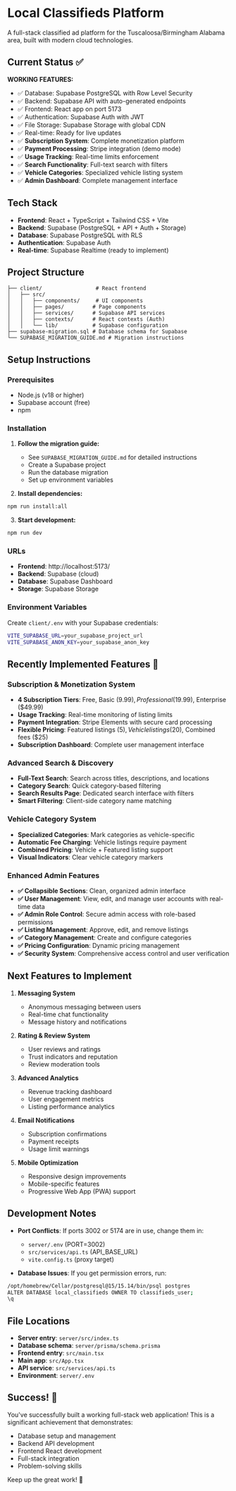 # Local Classifieds Platform

A full-stack classified ad platform for the Tuscaloosa/Birmingham Alabama area, built with modern cloud technologies.

## Current Status ✅

**WORKING FEATURES:**
- ✅ Database: Supabase PostgreSQL with Row Level Security
- ✅ Backend: Supabase API with auto-generated endpoints
- ✅ Frontend: React app on port 5173
- ✅ Authentication: Supabase Auth with JWT
- ✅ File Storage: Supabase Storage with global CDN
- ✅ Real-time: Ready for live updates
- ✅ **Subscription System**: Complete monetization platform
- ✅ **Payment Processing**: Stripe integration (demo mode)
- ✅ **Usage Tracking**: Real-time limits enforcement
- ✅ **Search Functionality**: Full-text search with filters
- ✅ **Vehicle Categories**: Specialized vehicle listing system
- ✅ **Admin Dashboard**: Complete management interface

## Tech Stack

- **Frontend**: React + TypeScript + Tailwind CSS + Vite
- **Backend**: Supabase (PostgreSQL + API + Auth + Storage)
- **Database**: Supabase PostgreSQL with RLS
- **Authentication**: Supabase Auth
- **Real-time**: Supabase Realtime (ready to implement)

## Project Structure

```
├── client/                 # React frontend
│   ├── src/
│   │   ├── components/     # UI components
│   │   ├── pages/         # Page components
│   │   ├── services/      # Supabase API services
│   │   ├── contexts/      # React contexts (Auth)
│   │   └── lib/           # Supabase configuration
├── supabase-migration.sql # Database schema for Supabase
└── SUPABASE_MIGRATION_GUIDE.md # Migration instructions
```

## Setup Instructions

### Prerequisites
- Node.js (v18 or higher)
- Supabase account (free)
- npm

### Installation

1. **Follow the migration guide:**
   - See `SUPABASE_MIGRATION_GUIDE.md` for detailed instructions
   - Create a Supabase project
   - Run the database migration
   - Set up environment variables

2. **Install dependencies:**
```bash
npm run install:all
```

3. **Start development:**
```bash
npm run dev
```

### URLs
- **Frontend**: http://localhost:5173/
- **Backend**: Supabase (cloud)
- **Database**: Supabase Dashboard
- **Storage**: Supabase Storage

### Environment Variables
Create `client/.env` with your Supabase credentials:
```bash
VITE_SUPABASE_URL=your_supabase_project_url
VITE_SUPABASE_ANON_KEY=your_supabase_anon_key
```

## Recently Implemented Features 🎉

### **Subscription & Monetization System**
- **4 Subscription Tiers**: Free, Basic ($9.99), Professional ($19.99), Enterprise ($49.99)
- **Usage Tracking**: Real-time monitoring of listing limits
- **Payment Integration**: Stripe Elements with secure card processing
- **Flexible Pricing**: Featured listings ($5), Vehicle listings ($20), Combined fees ($25)
- **Subscription Dashboard**: Complete user management interface

### **Advanced Search & Discovery**
- **Full-Text Search**: Search across titles, descriptions, and locations
- **Category Search**: Quick category-based filtering
- **Search Results Page**: Dedicated search interface with filters
- **Smart Filtering**: Client-side category name matching

### **Vehicle Category System**
- **Specialized Categories**: Mark categories as vehicle-specific
- **Automatic Fee Charging**: Vehicle listings require payment
- **Combined Pricing**: Vehicle + Featured listing support
- **Visual Indicators**: Clear vehicle category markers

### **Enhanced Admin Features**
- **✅ Collapsible Sections**: Clean, organized admin interface
- **✅ User Management**: View, edit, and manage user accounts with real-time data
- **✅ Admin Role Control**: Secure admin access with role-based permissions
- **✅ Listing Management**: Approve, edit, and remove listings
- **✅ Category Management**: Create and configure categories
- **✅ Pricing Configuration**: Dynamic pricing management
- **✅ Security System**: Comprehensive access control and user verification

## Next Features to Implement

1. **Messaging System**
   - Anonymous messaging between users
   - Real-time chat functionality
   - Message history and notifications

2. **Rating & Review System**
   - User reviews and ratings
   - Trust indicators and reputation
   - Review moderation tools

3. **Advanced Analytics**
   - Revenue tracking dashboard
   - User engagement metrics
   - Listing performance analytics

4. **Email Notifications**
   - Subscription confirmations
   - Payment receipts
   - Usage limit warnings

5. **Mobile Optimization**
   - Responsive design improvements
   - Mobile-specific features
   - Progressive Web App (PWA) support

## Development Notes

- **Port Conflicts**: If ports 3002 or 5174 are in use, change them in:
  - `server/.env` (PORT=3002)
  - `src/services/api.ts` (API_BASE_URL)
  - `vite.config.ts` (proxy target)

- **Database Issues**: If you get permission errors, run:
```bash
/opt/homebrew/Cellar/postgresql@15/15.14/bin/psql postgres
ALTER DATABASE local_classifieds OWNER TO classifieds_user;
\q
```

## File Locations

- **Server entry**: `server/src/index.ts`
- **Database schema**: `server/prisma/schema.prisma`
- **Frontend entry**: `src/main.tsx`
- **Main app**: `src/App.tsx`
- **API service**: `src/services/api.ts`
- **Environment**: `server/.env`

## Success! 🎉

You've successfully built a working full-stack web application! This is a significant achievement that demonstrates:
- Database setup and management
- Backend API development
- Frontend React development
- Full-stack integration
- Problem-solving skills

Keep up the great work! 🚀
